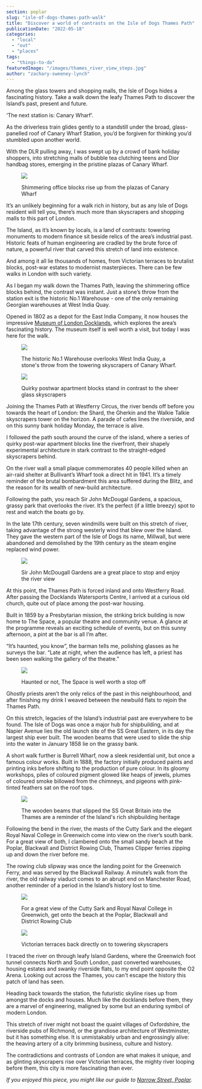 ```yaml
---
section: poplar
slug: "isle-of-dogs-thames-path-walk"
title: "Discover a world of contrasts on the Isle of Dogs Thames Path"
publicationDate: "2022-05-18"
categories: 
  - "local"
  - "out"
  - "places"
tags: 
  - "things-to-do"
featuredImage: "/images/thames_river_view_steps.jpg"
author: "zachary-sweeney-lynch"
---
```


Among the glass towers and shopping malls, the Isle of Dogs hides a fascinating history. Take a walk down the leafy Thames Path to discover the Island’s past, present and future.

‘The next station is: Canary Wharf’. 

As the driverless train glides gently to a standstill under the broad, glass-panelled roof of Canary Wharf Station, you’d be forgiven for thinking you’d stumbled upon another world.

With the DLR pulling away, I was swept up by a crowd of bank holiday shoppers, into stretching malls of bubble tea clutching teens and Dior handbag stores, emerging in the pristine plazas of Canary Wharf.

<figure>

![](/images/canary_wharf_skyscrapers-1024x683.jpg)

<figcaption>

Shimmering office blocks rise up from the plazas of Canary Wharf

</figcaption>

</figure>

It’s an unlikely beginning for a walk rich in history, but as any Isle of Dogs resident will tell you, there’s much more than skyscrapers and shopping malls to this part of London. 

The Island, as it’s known by locals, is a land of contrasts: towering monuments to modern finance sit beside relics of the area’s industrial past. Historic feats of human engineering are cradled by the brute force of nature, a powerful river that carved this stretch of land into existence.

And among it all lie thousands of homes, from Victorian terraces to brutalist blocks, post-war estates to modernist masterpieces. There can be few walks in London with such variety.

As I began my walk down the Thames Path, leaving the shimmering office blocks behind, the contrast was instant. Just a stone’s throw from the station exit is the historic No.1 Warehouse - one of the only remaining Georgian warehouses at West India Quay.

Opened in 1802 as a depot for the East India Company, it now houses the impressive [Museum of London Docklands](https://www.museumoflondon.org.uk/museum-london-docklands), which explores the area’s fascinating history. The museum itself is well worth a visit, but today I was here for the walk. 

<figure>

![](/images/west_india_quay-1024x683.jpg)

<figcaption>

The historic No.1 Warehouse overlooks West India Quay, a stone's throw from the towering skyscrapers of Canary Wharf.

</figcaption>

</figure>

<figure>

![](/images/apartment_block_skyscraper.jpg)

<figcaption>

Quirky postwar apartment blocks stand in contrast to the sheer glass skyscrapers

</figcaption>

</figure>

Joining the Thames Path at Westferry Circus, the river bends off before you towards the heart of London: the Shard, the Gherkin and the Walkie Talkie skyscrapers tower on the horizon. A parade of cafes lines the riverside, and on this sunny bank holiday Monday, the terrace is alive.

I followed the path south around the curve of the island, where a series of quirky post-war apartment blocks line the riverfront, their shapely experimental architecture in stark contrast to the straight-edged skyscrapers behind.

On the river wall a small plaque commemorates 40 people killed when an air-raid shelter at Bullivant’s Wharf took a direct hit in 1941. It’s a timely reminder of the brutal bombardment this area suffered during the Blitz, and the reason for its wealth of new-build architecture.

Following the path, you reach Sir John McDougal Gardens, a spacious, grassy park that overlooks the river. It’s the perfect (if a little breezy) spot to rest and watch the boats go by.

In the late 17th century, seven windmills were built on this stretch of river, taking advantage of the strong westerly wind that blew over the Island. They gave the western part of the Isle of Dogs its name, Millwall, but were abandoned and demolished by the 19th century as the steam engine replaced wind power.

<figure>

![](/images/john_mcdougall_park-1024x683.jpg)

<figcaption>

Sir John McDougall Gardens are a great place to stop and enjoy the river view

</figcaption>

</figure>

At this point, the Thames Path is forced inland and onto Westferry Road. After passing the Docklands Watersports Centre, I arrived at a curious old church, quite out of place among the post-war housing.

Built in 1859 by a Presbytarian mission, the striking brick building is now home to The Space, a popular theatre and community venue. A glance at the programme reveals an exciting schedule of events, but on this sunny afternoon, a pint at the bar is all I’m after.

“It’s haunted, you know”, the barman tells me, polishing glasses as he surveys the bar. “Late at night, when the audience has left, a priest has been seen walking the gallery of the theatre.”

<figure>

![](/images/the_space_theatre-1024x683.jpg)

<figcaption>

Haunted or not, The Space is well worth a stop off

</figcaption>

</figure>

Ghostly priests aren’t the only relics of the past in this neighbourhood, and after finishing my drink I weaved between the newbuild flats to rejoin the Thames Path.

On this stretch, legacies of the Island’s industrial past are everywhere to be found. The Isle of Dogs was once a major hub for shipbuilding, and at Napier Avenue lies the old launch site of the SS Great Eastern, in its day the largest ship ever built. The wooden beams that were used to slide the ship into the water in January 1858 lie on the grassy bank.

A short walk further is Burrell Wharf, now a sleek residential unit, but once a famous colour works. Built in 1888, the factory initially produced paints and printing inks before shifting to the production of pure colour. In its gloomy workshops, piles of coloured pigment glowed like heaps of jewels, plumes of coloured smoke billowed from the chimneys, and pigeons with pink-tinted feathers sat on the roof tops.

<figure>

![](/images/ss_great_eastern_launch_site.jpg)

<figcaption>

The wooden beams that slipped the SS Great Britain into the Thames are a reminder of the Island's rich shipbuilding heritage

</figcaption>

</figure>

Following the bend in the river, the masts of the Cutty Sark and the elegant Royal Naval College in Greenwich come into view on the river’s south bank. For a great view of both, I clambered onto the small sandy beach at the Poplar, Blackwall and District Rowing Club, Thames Clipper ferries zipping up and down the river before me.

The rowing club slipway was once the landing point for the Greenwich Ferry, and was served by the Blackwall Railway. A minute’s walk from the river, the old railway viaduct comes to an abrupt end on Manchester Road, another reminder of a period in the Island’s history lost to time.

<figure>

![](/images/rowing_club_river_view-1024x683.jpg)

<figcaption>

For a great view of the Cutty Sark and Royal Naval College in Greenwich, get onto the beach at the Poplar, Blackwall and District Rowing Club

</figcaption>

</figure>

<figure>

![](/images/victorian_terrace_skyscraper.jpg)

<figcaption>

Victorian terraces back directly on to towering skyscrapers

</figcaption>

</figure>

I traced the river on through leafy Island Gardens, where the Greenwich foot tunnel connects North and South London, past converted warehouses, housing estates and swanky riverside flats, to my end point opposite the O2 Arena. Looking out across the Thames, you can't escape the history this patch of land has seen. 

Heading back towards the station, the futuristic skyline rises up from amongst the docks and houses. Much like the docklands before them, they are a marvel of engineering, maligned by some but an enduring symbol of modern London.

This stretch of river might not boast the quaint villages of Oxfordshire, the riverside pubs of Richmond, or the grandiose architecture of Westminster, but it has something else. It is unmistakably urban and engrossingly alive: the heaving artery of a city brimming business, culture and history. 

The contradictions and contrasts of London are what makes it unique, and as glinting skyscrapers rise over Victorian terraces, the mighty river looping before them, this city is more fascinating than ever.

_If you enjoyed this piece, you might like our guide to [Narrow Street, Poplar](https://poplarlondon.co.uk/narrow-street-guide/)._

